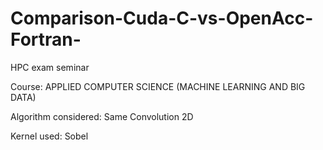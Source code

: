 # Comparison-Cuda-C-vs-OpenAcc-Fortran-
HPC exam seminar

Course: APPLIED COMPUTER SCIENCE (MACHINE LEARNING AND BIG DATA)

Algorithm considered: Same Convolution 2D

Kernel used: Sobel
